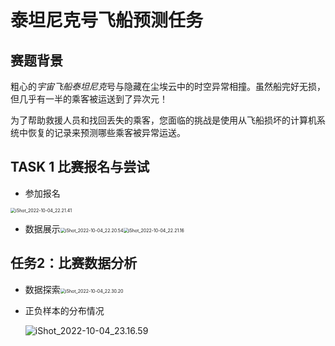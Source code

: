 # 泰坦尼克号飞船预测任务

## 赛题背景

粗心的*宇宙飞船泰坦尼克*号与隐藏在尘埃云中的时空异常相撞。虽然船完好无损，但几乎有一半的乘客被运送到了异次元！

为了帮助救援人员和找回丢失的乘客，您面临的挑战是使用从飞船损坏的计算机系统中恢复的记录来预测哪些乘客被异常运送。

## TASK 1 比赛报名与尝试

- 参加报名

<img src="https://cdn.jsdelivr.net/gh/crush598/image@main/AI/202210042224532.png" alt="iShot_2022-10-04_22.21.41" style="zoom:50%;" />

- 数据展示<img src="https://cdn.jsdelivr.net/gh/crush598/image@main/AI/202210042226046.png" alt="iShot_2022-10-04_22.20.54" style="zoom:50%;" /><img src="https://cdn.jsdelivr.net/gh/crush598/image@main/AI/202210042226452.png" alt="iShot_2022-10-04_22.21.16" style="zoom:50%;" />

## 任务2：比赛数据分析

- 数据探索<img src="https://cdn.jsdelivr.net/gh/crush598/image@main/AI/202210042230547.png" alt="iShot_2022-10-04_22.30.20" style="zoom:50%;" />

- 正负样本的分布情况

    ![iShot_2022-10-04_23.16.59](https://cdn.jsdelivr.net/gh/crush598/image@main/AI/202210042317743.png)
